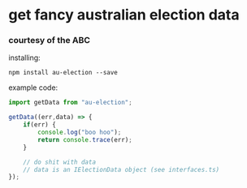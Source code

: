 # get fancy australian election data
### courtesy of the ABC

installing: 
```
npm install au-election --save
```

example code: 
```javascript
import getData from "au-election";

getData((err,data) => {
    if(err) {
        console.log("boo hoo");
        return console.trace(err);
    }

    // do shit with data
    // data is an IElectionData object (see interfaces.ts)
});
```
